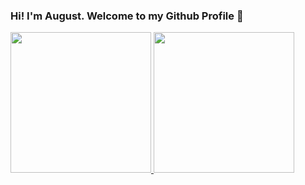 <!-- ### Hi there 👋


**AugustRush/AugustRush** is a ✨ _special_ ✨ repository because its `README.md` (this file) appears on your GitHub profile.

Here are some ideas to get you started:

- 🔭 I’m currently working on ...
- 🌱 I’m currently learning ...
- 👯 I’m looking to collaborate on ...
- 🤔 I’m looking for help with ...
- 💬 Ask me about ...
- 📫 How to reach me: ...
- 😄 Pronouns: ...
- ⚡ Fun fact: ... -->


### Hi! I'm August. Welcome to my Github Profile 👋


<a href="https://github.com/AugustRush">
  <img height="225" src="https://github-readme-stats.vercel.app/api?username=augustrush&show_icons=true&theme=dark&include_all_commits=true&count_private=true"/>
  <img height="225" src="https://github-readme-stats.vercel.app/api/top-langs/?username=augustrush&theme=gray"/>
</a>
